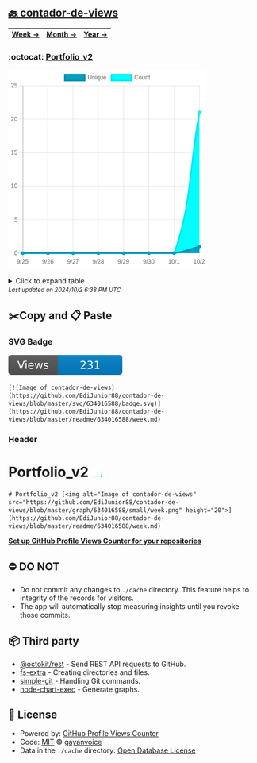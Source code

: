 ## [🔙 contador-de-views](https://github.com/EdiJunior88/contador-de-views)
| [**Week →**](https://github.com/EdiJunior88/contador-de-views/blob/master/readme/634016588/week.md) | [**Month →**](https://github.com/EdiJunior88/contador-de-views/blob/master/readme/634016588/month.md) | [**Year →**](https://github.com/EdiJunior88/contador-de-views/blob/master/readme/634016588/year.md) |
| ---- | ---- | ----- |
### :octocat: [Portfolio_v2](https://github.com/EdiJunior88/Portfolio_v2)
![Image of contador-de-views](https://github.com/EdiJunior88/contador-de-views/blob/master/graph/634016588/large/week.png)

<details>
	<summary>Click to expand table</summary>
	<h2>:calendar: Week Page Views Table</h2>
<table>
	<tr>
		<th>
			Last Updated
		</th>
		<th>
			Unique
		</th>
		<th>
			Count
		</th>
	</tr>
	<tr>
		<td>
			<code>2024/10/2</code>
		</td>
		<td>
			<code>1</code>
		</td>
		<td>
			<code>21</code>
		</td>
	</tr>
	<tr>
		<td>
			<code>2024/10/1</code>
		</td>
		<td>
			<code>0</code>
		</td>
		<td>
			<code>0</code>
		</td>
	</tr>
	<tr>
		<td>
			<code>2024/9/30</code>
		</td>
		<td>
			<code>0</code>
		</td>
		<td>
			<code>0</code>
		</td>
	</tr>
	<tr>
		<td>
			<code>2024/9/29</code>
		</td>
		<td>
			<code>0</code>
		</td>
		<td>
			<code>0</code>
		</td>
	</tr>
	<tr>
		<td>
			<code>2024/9/28</code>
		</td>
		<td>
			<code>0</code>
		</td>
		<td>
			<code>0</code>
		</td>
	</tr>
	<tr>
		<td>
			<code>2024/9/27</code>
		</td>
		<td>
			<code>0</code>
		</td>
		<td>
			<code>0</code>
		</td>
	</tr>
	<tr>
		<td>
			<code>2024/9/26</code>
		</td>
		<td>
			<code>0</code>
		</td>
		<td>
			<code>0</code>
		</td>
	</tr>
	<tr>
		<td>
			<code>2024/9/25</code>
		</td>
		<td>
			<code>0</code>
		</td>
		<td>
			<code>0</code>
		</td>
	</tr>
</table>

</details>
<small><i>Last updated on 2024/10/2 6:38 PM UTC</i></small>

## ✂️Copy and 📋 Paste
### SVG Badge
[![Image of contador-de-views](https://github.com/EdiJunior88/contador-de-views/blob/master/svg/634016588/badge.svg)](https://github.com/EdiJunior88/contador-de-views/blob/master/readme/634016588/week.md)
```readme
[![Image of contador-de-views](https://github.com/EdiJunior88/contador-de-views/blob/master/svg/634016588/badge.svg)](https://github.com/EdiJunior88/contador-de-views/blob/master/readme/634016588/week.md)
```
### Header
# Portfolio_v2 [<img alt="Image of contador-de-views" src="https://github.com/EdiJunior88/contador-de-views/blob/master/graph/634016588/small/week.png" height="20">](https://github.com/EdiJunior88/contador-de-views/blob/master/readme/634016588/week.md)
```readme
# Portfolio_v2 [<img alt="Image of contador-de-views" src="https://github.com/EdiJunior88/contador-de-views/blob/master/graph/634016588/small/week.png" height="20">](https://github.com/EdiJunior88/contador-de-views/blob/master/readme/634016588/week.md)
```
[**Set up GitHub Profile Views Counter for your repositories**](https://github.com/gayanvoice/github-profile-views-counter)
## ⛔ DO NOT
- Do not commit any changes to `./cache` directory. This feature helps to integrity of the records for visitors.
- The app will automatically stop measuring insights until you revoke those commits.
## 📦 Third party

- [@octokit/rest](https://www.npmjs.com/package/@octokit/rest) - Send REST API requests to GitHub.
- [fs-extra](https://www.npmjs.com/package/fs-extra) - Creating directories and files.
- [simple-git](https://www.npmjs.com/package/simple-git) - Handling Git commands.
- [node-chart-exec](https://www.npmjs.com/package/node-chart-exec) - Generate graphs.
## 📄 License
- Powered by: [GitHub Profile Views Counter](https://github.com/gayanvoice/github-profile-views-counter)
- Code: [MIT](./LICENSE) © [gayanvoice](https://github.com/gayanvoice/github-profile-views-counter)
- Data in the `./cache` directory: [Open Database License](https://opendatacommons.org/licenses/odbl/1-0/)